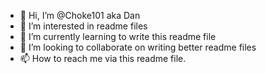 - 👋 Hi, I’m @Choke101 aka Dan
- 👀 I’m interested in readme files 
- 🌱 I’m currently learning to write this readme file
- 💞️ I’m looking to collaborate on writing better readme files
- 📫 How to reach me via this readme file.

<!---
Choke101/Choke101 is a ✨ special ✨ repository because its `README.md` (this file) appears on your GitHub profile.
You can click the Preview link to take a look at your changes.
--->
